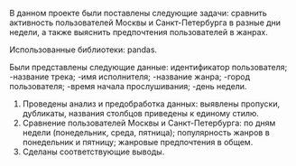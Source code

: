В данном проекте были поставлены следующие задачи:
сравнить активность пользователей Москвы и Санкт-Петербурга в разные дни недели, а также выяснить предпочтения пользователей в жанрах.

Использованные библиотеки:
pandas.

Были представлены следующие данные:
идентификатор пользователя;
-название трека;
-имя исполнителя;
-название жанра;
-город пользователя;
-время начала прослушивания;
-день недели.

1. Проведены анализ и предобработка данных: выявлены пропуски, дубликаты, названия столбцов приведены к единому стилю.
2. Сравнение пользователей Москвы и Санкт-Петербурга: по дням недели (понедельник, среда, пятница); популярность жанров в понедельник и пятницу; жанровые предпочтения в общем.
3. Сделаны соответствующие выводы.
